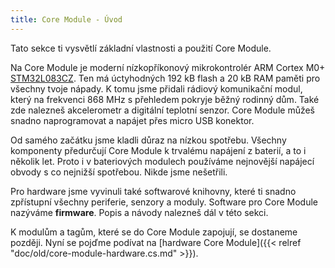 ```yaml
---
title: Core Module - Úvod
---
```


Tato sekce ti vysvětlí základní vlastnosti a použití Core Module.

Na Core Module je moderní nízkopříkonový mikrokontrolér ARM Cortex M0+ [STM32L083CZ](http://www.st.com/en/microcontrollers/stm32l083cz.html).
Ten má úctyhodných 192 kB flash a 20 kB RAM paměti pro všechny tvoje nápady.
K tomu jsme přidali rádiový komunikační modul, který na frekvenci 868 MHz s přehledem pokryje běžný rodinný dům.
Také zde nalezneš akcelerometr a digitální teplotní senzor.
Core Module můžeš snadno naprogramovat a napájet přes micro USB konektor.

Od samého začátku jsme kladli důraz na nízkou spotřebu.
Všechny komponenty předurčují Core Module k trvalému napájení z baterií, a to i několik let.
Proto i v bateriových modulech používáme nejnovější napájecí obvody s co nejnižší spotřebou.
Nikde jsme nešetřili.

Pro hardware jsme vyvinuli také softwarové knihovny, které ti snadno zpřístupní všechny periferie, senzory a moduly.
Software pro Core Module nazýváme **firmware**.
Popis a návody nalezneš dál v této sekci.

K modulům a tagům, které se do Core Module zapojují, se dostaneme později.
Nyní se pojďme podívat na [hardware Core Module]({{< relref "doc/old/core-module-hardware.cs.md" >}}).
